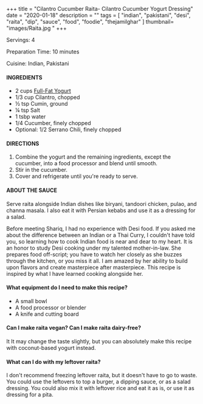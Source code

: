 +++
title = "Cilantro Cucumber Raita- Cilantro Cucumber Yogurt Dressing"
date = "2020-01-18"
description = ""
tags = [
    "indian",
    "pakistani",
    "desi",
    "raita",
    "dip",
    "sauce",
    "food",
    "foodie",
    "thejamilghar"
]
thumbnail= "images/Raita.jpg "
+++

Servings: 4 <!--more-->

Preparation Time: 10 minutes

Cuisine: Indian, Pakistani

#### INGREDIENTS 

* 2 cups [Full-Fat Yogurt](https://amzn.to/30348EW)
* 1/3 cup Cilantro, chopped
* ½ tsp Cumin, ground 
* ¼ tsp Salt
* 1 tsbp water
* 1/4 Cucumber, finely chopped
* Optional: 1/2 Serrano Chili, finely chopped 

#### DIRECTIONS 

1. Combine the yogurt and the remaining ingredients, except the cucumber, into a food processor and blend until smooth. 
2. Stir in the cucumber. 
3. Cover and refrigerate until you're ready to serve. 

#### ABOUT THE SAUCE 

Serve raita alongside Indian dishes like biryani, tandoori chicken, pulao, and channa masala. I also eat it with Persian kebabs and use it as a dressing for a salad.

Before meeting Shariq, I had no experience with Desi food. If you asked me about the difference between an Indian or a Thai Curry, I couldn't have told you, so learning how to cook Indian food is near and dear to my heart. It is an honor to study Desi cooking under my talented mother-in-law. She prepares food off-script; you have to watch her closely as she buzzes through the kitchen, or you miss it all. I am amazed by her ability to build upon flavors and create masterpiece after masterpiece. This recipe is inspired by what I have learned cooking alongside her.

#### What equipment do I need to make this recipe? 

* A small bowl
* A food processor or blender
* A knife and cutting board

#### Can I make raita vegan? Can I make raita dairy-free? 

It It may change the taste slightly, but you can absolutely make this recipe with coconut-based yogurt instead. 

#### What can I do with my leftover raita? 

I don't recommend freezing leftover raita, but it doesn't have to go to waste. You could use the leftovers to top a burger, a dipping sauce, or as a salad dressing. You could also mix it with leftover rice and eat it as is, or use it as dressing for a pita. 
